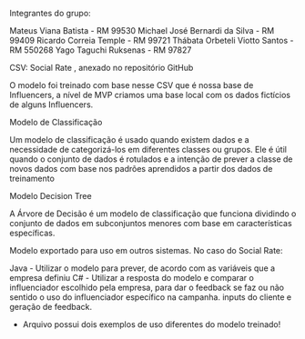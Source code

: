 Integrantes do grupo:

Mateus Viana Batista - RM 99530
Michael José Bernardi da Silva - RM 99409
Ricardo Correia Temple - RM 99721
Thábata Orbeteli Viotto Santos - RM 550268
Yago Taguchi Ruksenas - RM 97827


CSV: Social Rate , anexado no repositório GitHub

O modelo foi treinado com base nesse CSV que é nossa base de Influencers, a nível de MVP criamos uma base local com os dados fictícios de alguns Influencers.

Modelo de Classificação

Um modelo de classificação é usado quando existem dados e a necessidade de categorizá-los em diferentes classes ou grupos. 
Ele é útil quando o conjunto de dados é rotulados e a intenção de prever a classe de novos dados com base nos padrões aprendidos a partir dos dados de treinamento

Modelo Decision Tree

A Árvore de Decisão é um modelo de classificação que funciona dividindo o conjunto de dados em subconjuntos menores com base em características específicas.

Modelo exportado para uso em outros sistemas. No caso do Social Rate:

Java - Utilizar o modelo para prever, de acordo com as variáveis que a empresa definiu
C# - Utilizar a resposta do modelo e comparar o influenciador escolhido pela empresa, para dar o feedback se faz ou não sentido o uso do influenciador específico na campanha.
inputs do cliente e geração de feedback.

- Arquivo possui dois exemplos de uso diferentes do modelo treinado!
